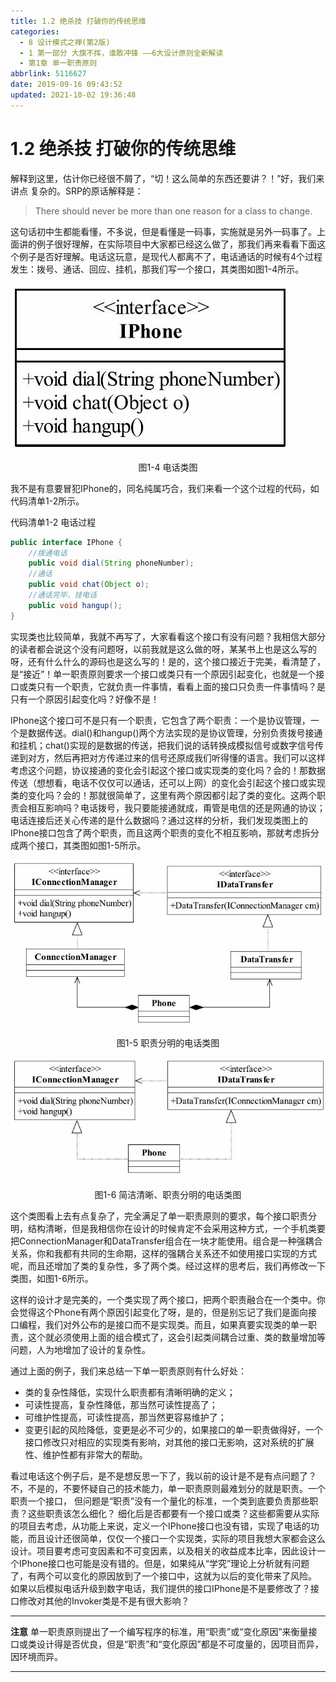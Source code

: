 ```yaml
---
title: 1.2 绝杀技 打破你的传统思维
categories:
  - 8 设计模式之禅(第2版)
  - 1 第一部分 大旗不挥，谁敢冲锋 ——6大设计原则全新解读
  - 第1章 单一职责原则
abbrlink: 5116627
date: 2019-09-16 09:43:52
updated: 2021-10-02 19:36:48
---
```

# 1.2 绝杀技 打破你的传统思维
解释到这里，估计你已经很不屑了，“切！这么简单的东西还要讲？！”好，我们来讲点 复杂的。SRP的原话解释是：
> There should never be more than one reason for a class to change.

这句话初中生都能看懂，不多说，但是看懂是一码事，实施就是另外一码事了。上面讲的例子很好理解，在实际项目中大家都已经这么做了，那我们再来看看下面这个例子是否好理解。电话这玩意，是现代人都离不了，电话通话的时候有4个过程发生：拨号、通话、回应、挂机，那我们写一个接口，其类图如图1-4所示。

![image-20210926111027255](https://raw.githubusercontent.com/lanlan2017/images/master/Blog/Sum/20210926111027.png)

<center>图1-4 电话类图</center>

我不是有意要冒犯IPhone的，同名纯属巧合，我们来看一个这个过程的代码，如代码清单1-2所示。

代码清单1-2 电话过程
```java
public interface IPhone { 
    //拨通电话 
    public void dial(String phoneNumber); 
    //通话 
    public void chat(Object o); 
    //通话完毕，挂电话
    public void hangup(); 
}
```
实现类也比较简单，我就不再写了，大家看看这个接口有没有问题？我相信大部分的读者都会说这个没有问题呀，以前我就是这么做的呀，某某书上也是这么写的呀，还有什么什么的源码也是这么写的！是的，这个接口接近于完美，看清楚了，是“接近”！单一职责原则要求一个接口或类只有一个原因引起变化，也就是一个接口或类只有一个职责，它就负责一件事情，看看上面的接口只负责一件事情吗？是只有一个原因引起变化吗？好像不是！

IPhone这个接口可不是只有一个职责，它包含了两个职责：一个是协议管理，一个是数据传送。dial()和hangup()两个方法实现的是协议管理，分别负责拨号接通和挂机；chat()实现的是数据的传送，把我们说的话转换成模拟信号或数字信号传递到对方，然后再把对方传递过来的信号还原成我们听得懂的语言。我们可以这样考虑这个问题，协议接通的变化会引起这个接口或实现类的变化吗？会的！那数据传送（想想看，电话不仅仅可以通话，还可以上网）的变化会引起这个接口或实现类的变化吗？会的！那就很简单了，这里有两个原因都引起了类的变化。这两个职责会相互影响吗？电话拨号，我只要能接通就成，甭管是电信的还是网通的协议；电话连接后还关心传递的是什么数据吗？通过这样的分析，我们发现类图上的IPhone接口包含了两个职责，而且这两个职责的变化不相互影响，那就考虑拆分成两个接口，其类图如图1-5所示。

![image-20210926170035881](https://raw.githubusercontent.com/lanlan2017/images/master/Blog/Sum/20210926170037.png)
<center>图1-5 职责分明的电话类图</center>

![image-20210926170112993](https://raw.githubusercontent.com/lanlan2017/images/master/Blog/Sum/20210926170113.png)
<center>图1-6 简洁清晰、职责分明的电话类图</center>

这个类图看上去有点复杂了，完全满足了单一职责原则的要求，每个接口职责分明，结构清晰，但是我相信你在设计的时候肯定不会采用这种方式，一个手机类要把ConnectionManager和DataTransfer组合在一块才能使用。组合是一种强耦合关系，你和我都有共同的生命期，这样的强耦合关系还不如使用接口实现的方式呢，而且还增加了类的复杂性，多了两个类。经过这样的思考后，我们再修改一下类图，如图1-6所示。

这样的设计才是完美的，一个类实现了两个接口，把两个职责融合在一个类中。你会觉得这个Phone有两个原因引起变化了呀，是的，但是别忘记了我们是面向接口编程，我们对外公布的是接口而不是实现类。而且，如果真要实现类的单一职责，这个就必须使用上面的组合模式了，这会引起类间耦合过重、类的数量增加等问题，人为地增加了设计的复杂性。

通过上面的例子，我们来总结一下单一职责原则有什么好处：

- 类的复杂性降低，实现什么职责都有清晰明确的定义；
- 可读性提高，复杂性降低，那当然可读性提高了；
- 可维护性提高，可读性提高，那当然更容易维护了；
- 变更引起的风险降低，变更是必不可少的，如果接口的单一职责做得好，一个接口修改只对相应的实现类有影响，对其他的接口无影响，这对系统的扩展性、维护性都有非常大的帮助。

看过电话这个例子后，是不是想反思一下了，我以前的设计是不是有点问题了？不，不是的，不要怀疑自己的技术能力，单一职责原则最难划分的就是职责。一个职责一个接口， 但问题是“职责”没有一个量化的标准，一个类到底要负责那些职责？这些职责该怎么细化？ 细化后是否都要有一个接口或类？这些都需要从实际的项目去考虑，从功能上来说，定义一个IPhone接口也没有错，实现了电话的功能，而且设计还很简单，仅仅一个接口一个实现类，实际的项目我想大家都会这么设计。项目要考虑可变因素和不可变因素，以及相关的收益成本比率，因此设计一个IPhone接口也可能是没有错的。但是，如果纯从“学究”理论上分析就有问题了，有两个可以变化的原因放到了一个接口中，这就为以后的变化带来了风险。 如果以后模拟电话升级到数字电话，我们提供的接口IPhone是不是要修改了？接口修改对其他的Invoker类是不是有很大影响？

___
**注意** 单一职责原则提出了一个编写程序的标准，用“职责”或“变化原因”来衡量接口或类设计得是否优良，但是“职责”和“变化原因”都是不可度量的，因项目而异，因环境而异。
___
